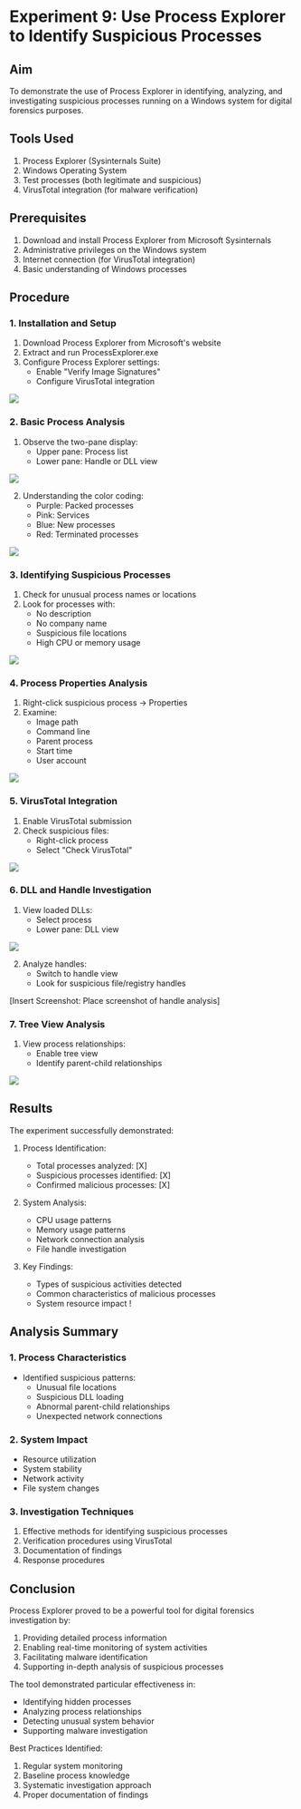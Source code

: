 # Experiment 9: Use Process Explorer to Identify Suspicious Processes

## Aim
To demonstrate the use of Process Explorer in identifying, analyzing, and investigating suspicious processes running on a Windows system for digital forensics purposes.


## Tools Used
1. Process Explorer (Sysinternals Suite)
2. Windows Operating System
3. Test processes (both legitimate and suspicious)
4. VirusTotal integration (for malware verification)

## Prerequisites
1. Download and install Process Explorer from Microsoft Sysinternals
2. Administrative privileges on the Windows system
3. Internet connection (for VirusTotal integration)
4. Basic understanding of Windows processes

## Procedure

### 1. Installation and Setup
1. Download Process Explorer from Microsoft's website
2. Extract and run ProcessExplorer.exe
3. Configure Process Explorer settings:
   - Enable "Verify Image Signatures"
   - Configure VirusTotal integration
   
![](<Output Screenshot/Exp9/Screenshot 2025-10-27 144400.png>)

### 2. Basic Process Analysis
1. Observe the two-pane display:
   - Upper pane: Process list
   - Lower pane: Handle or DLL view

![](<Output Screenshot/Exp9/Screenshot 2025-10-27 144447.png>)

2. Understanding the color coding:
   - Purple: Packed processes
   - Pink: Services
   - Blue: New processes
   - Red: Terminated processes
   
![](<Output Screenshot/Exp9/Screenshot 2025-10-27 144814.png>)
### 3. Identifying Suspicious Processes
1. Check for unusual process names or locations
2. Look for processes with:
   - No description
   - No company name
   - Suspicious file locations
   - High CPU or memory usage
   
![](<Output Screenshot/Exp9/Screenshot 2025-10-27 145208.png>)

### 4. Process Properties Analysis
1. Right-click suspicious process → Properties
2. Examine:
   - Image path
   - Command line
   - Parent process
   - Start time
   - User account
   
![](<Output Screenshot/Exp9/Screenshot 2025-10-27 145244.png>)

### 5. VirusTotal Integration
1. Enable VirusTotal submission
2. Check suspicious files:
   - Right-click process
   - Select "Check VirusTotal"
   
![](<Output Screenshot/Exp9/Screenshot 2025-10-27 145418.png>)

### 6. DLL and Handle Investigation
1. View loaded DLLs:
   - Select process
   - Lower pane: DLL view
   
![](<Output Screenshot/Exp9/Screenshot 2025-10-27 145523.png>)

2. Analyze handles:
   - Switch to handle view
   - Look for suspicious file/registry handles
   
[Insert Screenshot: Place screenshot of handle analysis]

### 7. Tree View Analysis
1. View process relationships:
   - Enable tree view
   - Identify parent-child relationships
   

![](<Output Screenshot/Exp9/Screenshot 2025-10-27 145817.png>)
## Results
The experiment successfully demonstrated:

1. Process Identification:
   - Total processes analyzed: [X]
   - Suspicious processes identified: [X]
   - Confirmed malicious processes: [X]

2. System Analysis:
   - CPU usage patterns
   - Memory usage patterns
   - Network connection analysis
   - File handle investigation

3. Key Findings:
   - Types of suspicious activities detected
   - Common characteristics of malicious processes
   - System resource impact
!
## Analysis Summary

### 1. Process Characteristics
- Identified suspicious patterns:
  - Unusual file locations
  - Suspicious DLL loading
  - Abnormal parent-child relationships
  - Unexpected network connections

### 2. System Impact
- Resource utilization
- System stability
- Network activity
- File system changes

### 3. Investigation Techniques
1. Effective methods for identifying suspicious processes
2. Verification procedures using VirusTotal
3. Documentation of findings
4. Response procedures

## Conclusion
Process Explorer proved to be a powerful tool for digital forensics investigation by:

1. Providing detailed process information
2. Enabling real-time monitoring of system activities
3. Facilitating malware identification
4. Supporting in-depth analysis of suspicious processes

The tool demonstrated particular effectiveness in:
- Identifying hidden processes
- Analyzing process relationships
- Detecting unusual system behavior
- Supporting malware investigation

Best Practices Identified:
1. Regular system monitoring
2. Baseline process knowledge
3. Systematic investigation approach
4. Proper documentation of findings
